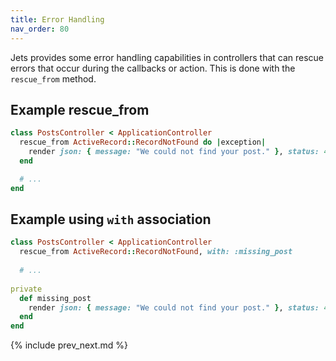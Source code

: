 ```yaml
---
title: Error Handling
nav_order: 80
---
```


Jets provides some error handling capabilities in controllers that can rescue errors that occur during the callbacks or action. This is done with the `rescue_from` method.

## Example rescue_from

```ruby
class PostsController < ApplicationController
  rescue_from ActiveRecord::RecordNotFound do |exception|
    render json: { message: "We could not find your post." }, status: 404
  end

  # ...
end
```

## Example using `with` association

```ruby
class PostsController < ApplicationController
  rescue_from ActiveRecord::RecordNotFound, with: :missing_post
  
  # ...
  
private
  def missing_post
    render json: { message: "We could not find your post." }, status: 404
  end
end
```

{% include prev_next.md %}
